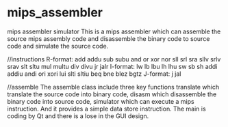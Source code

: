 # mips_assembler
mips assembler simulator
This is a mips assembler which can assemble the source mips assembly code and disassemble the binary code to source code
and simulate the source code.

//instructions
R-format: add addu sub subu and or xor nor sll srl sra sllv srlv srav slt sltu mul multu div divu jr jalr
I-format: lw lb lbu lh lhu sw sb sh addi addiu andi ori xori lui slti sltiu beq bne blez bgtz
J-format: j jal

//assemble
The assemble class include three key functions translate which translate the source code into binary code, disasm which disassemble
the binary code into source code, simulator which can execute a mips instruction. And it provides a simple data store instruction.
The main is coding by Qt and there is a lose in the GUI design.
